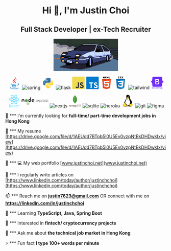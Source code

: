 <h1 align="center">Hi 👋, I'm Justin Choi</h1>
<h2 align="center">Full Stack Developer | ex-Tech Recruiter</h2>

<p align="center">
    <img alt="img" src="https://github.com/Tech-Recruiter-Justin/Tech-Recruiter-Justin/blob/main/d.gif?raw=true" width="40%" height="auto"/>
</p>

<p align="center">
    <img src="https://raw.githubusercontent.com/devicons/devicon/master/icons/java/java-original.svg" alt="java" width="40" height="40"/>
    <img src="https://www.vectorlogo.zone/logos/springio/springio-icon.svg" alt="spring" width="40" height="40"/>
    <img src="https://raw.githubusercontent.com/devicons/devicon/master/icons/python/python-original.svg" alt="python" width="40" height="40"/>
    <img src="https://www.vectorlogo.zone/logos/pocoo_flask/pocoo_flask-icon.svg" alt="flask" width="40" height="40"/>
    <img src="https://raw.githubusercontent.com/devicons/devicon/master/icons/javascript/javascript-original.svg" alt="javascript" width="40" height="40"/>
    <img src="https://raw.githubusercontent.com/devicons/devicon/master/icons/typescript/typescript-original.svg" alt="typescript" width="40" height="40"/>
    <img src="https://raw.githubusercontent.com/devicons/devicon/master/icons/html5/html5-original-wordmark.svg" alt="html5" width="40" height="40"/>
    <img src="https://raw.githubusercontent.com/devicons/devicon/master/icons/css3/css3-original-wordmark.svg" alt="css3" width="40" height="40"/>
    <img src="https://www.vectorlogo.zone/logos/tailwindcss/tailwindcss-icon.svg" alt="tailwind" width="40" height="40"/>
    <img src="https://raw.githubusercontent.com/devicons/devicon/master/icons/bootstrap/bootstrap-plain-wordmark.svg" alt="bootstrap" width="40" height="40"/>
</p>

<p align="center">
    <img src="https://raw.githubusercontent.com/devicons/devicon/master/icons/react/react-original-wordmark.svg" alt="react" width="40" height="40"/>
    <img src="https://raw.githubusercontent.com/devicons/devicon/master/icons/nodejs/nodejs-original-wordmark.svg" alt="nodejs" width="40" height="40"/>
    <img src="https://raw.githubusercontent.com/devicons/devicon/master/icons/express/express-original-wordmark.svg" alt="express" width="40" height="40"/>
    <img src="https://cdn.worldvectorlogo.com/logos/nextjs-3.svg" alt="nextjs" width="40" height="40"/>
    <img src="https://raw.githubusercontent.com/devicons/devicon/master/icons/mongodb/mongodb-original-wordmark.svg" alt="mongodb" width="40" height="40"/>
    <img src="https://www.vectorlogo.zone/logos/sqlite/sqlite-icon.svg" alt="sqlite" width="40" height="40"/>
    <img src="https://www.vectorlogo.zone/logos/heroku/heroku-icon.svg" alt="heroku" width="40" height="40"/>
    <img src="https://raw.githubusercontent.com/devicons/devicon/master/icons/linux/linux-original.svg" alt="linux" width="40" height="40"/>
    <img src="https://www.vectorlogo.zone/logos/git-scm/git-scm-icon.svg" alt="git" width="40" height="40"/>
    <img src="https://www.vectorlogo.zone/logos/figma/figma-icon.svg" alt="figma" width="40" height="40"/>
</p>

🔭 *** I’m currently looking for **full-time/ part-time development jobs in Hong Kong**

📄 *** My resume [https://drive.google.com/file/d/1AEUdd7BTpb5l0U5Ev0vzpNtBkDHDwkIx/view](https://drive.google.com/file/d/1AEUdd7BTpb5l0U5Ev0vzpNtBkDHDwkIx/view)

👨 *** 💻 My web portfolio [www.justinchoi.net](www.justinchoi.net)

📝 *** I regularly write articles on [https://www.linkedin.com/today/author/justinchchoi](https://www.linkedin.com/today/author/justinchchoi)

📫 *** Reach me on **justin7623@gmail.com** OR connect with me on **https://linkedin.com/in/justinchchoi**

🌱 *** Learning **TypeScript, Java, Spring Boot**

👯 *** Interested in **fintech/ cryptocurrency projects**

💬 *** Ask me about **the technical job market in Hong Kong**

⚡ *** Fun fact **I type 100+ words per minute**

<p></p>
